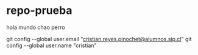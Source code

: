 # repo-prueba

hola mundo
chao perro

 git config --global user.email "cristian.reyes.pinochet@alumnos.sip.cl"
  git config --global user.name "cristian"